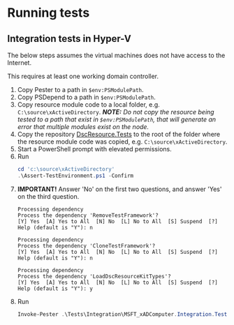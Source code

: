 # Running tests

## Integration tests in Hyper-V

The below steps assumes the virtual machines does not have access to the
Internet.

This requires at least one working domain controller.

<!--
1. Install [`git`](https://git-scm.com/download/win) using the default
   configuration. _This is used later to clone the test framework._
1. NOT NECESSARY: Copy any dependent modules to Modules-folder.
// -->

1. Copy Pester to a path in `$env:PSModulePath`.
1. Copy PSDepend to a path in `$env:PSModulePath`.
1. Copy resource module code to a local folder, e.g. `C:\source\xActiveDirectory`.
   _**NOTE:** Do not copy the resource being tested to a path that exist_
   _in `$env:PSModulePath`, that will generate an error that multiple_
   _modules exist on the node._
1. Copy the repository [DscResource.Tests](https://github.com/PowerShell/DscResource.Tests)
   to the root of the folder where the resource module code was copied,
   e.g. `C:\source\xActiveDirectory`.
1. Start a PowerShell prompt with elevated permissions.
1. Run
   ```powershell
   cd 'c:\source\xActiveDirectory'
   .\Assert-TestEnvironment.ps1 -Confirm
   ```
1. **IMPORTANT!** Answer 'No' on the first two questions, and answer
   'Yes' on the third question.
   ```plaintext
   Processing dependency
   Process the dependency 'RemoveTestFramework'?
   [Y] Yes  [A] Yes to All  [N] No  [L] No to All  [S] Suspend  [?] Help (default is "Y"): n

   Processing dependency
   Process the dependency 'CloneTestFramework'?
   [Y] Yes  [A] Yes to All  [N] No  [L] No to All  [S] Suspend  [?] Help (default is "Y"): n

   Processing dependency
   Process the dependency 'LoadDscResourceKitTypes'?
   [Y] Yes  [A] Yes to All  [N] No  [L] No to All  [S] Suspend  [?] Help (default is "Y"): y
   ```
1. Run
   ```powershell
   Invoke-Pester .\Tests\Integration\MSFT_xADComputer.Integration.Tests.ps1
   ```

